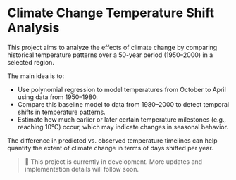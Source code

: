 # Climate Change Temperature Shift Analysis

This project aims to analyze the effects of climate change by comparing historical temperature patterns over a 50-year period (1950–2000) in a selected region.

The main idea is to:
- Use polynomial regression to model temperatures from October to April using data from 1950–1980.
- Compare this baseline model to data from 1980–2000 to detect temporal shifts in temperature patterns.
- Estimate how much earlier or later certain temperature milestones (e.g., reaching 10°C) occur, which may indicate changes in seasonal behavior.

The difference in predicted vs. observed temperature timelines can help quantify the extent of climate change in terms of days shifted per year.

> 🚧 This project is currently in development. More updates and implementation details will follow soon.
